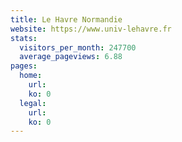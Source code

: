 ```yaml
---
title: Le Havre Normandie
website: https://www.univ-lehavre.fr
stats:
  visitors_per_month: 247700
  average_pageviews: 6.88
pages:
  home: 
    url: 
    ko: 0
  legal: 
    url: 
    ko: 0
---
```

